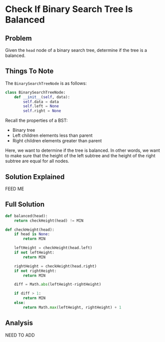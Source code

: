 # Check If Binary Search Tree Is Balanced

## Problem

Given the `head` node of a binary search tree, determine if the tree is a balanced.

## Things To Note

The `BinarySearchTreeNode` is as follows:

```python
class BinarySearchTreeNode:
    def __init__(self, data):
        self.data = data
        self.left = None
        self.right = None
```

Recall the properties of a BST:

- Binary tree
- Left children elements less than parent
- Right children elements greater than parent

Here, we want to determine if the tree is balanced. In other words, we want to make sure that the height of the left subtree and the height of the right subtree are equal for all nodes.

## Solution Explained

FEED ME

## Full Solution

```python
def balanced(head):
    return checkHeight(head) != MIN

def checkHeight(head):
    if head is None:
        return MIN

    leftHeight = checkHeight(head.left)
    if not leftHeight:
        return MIN

    rightHeight = checkHeight(head.right)
    if not rightHeight:
        return MIN

    diff = Math.abs(leftHeight-rightHeight)

    if diff > 1:
        return MIN
    else:
        return Math.max(leftHeight, rightHeight) + 1

```

## Analysis

NEED TO ADD

